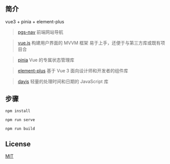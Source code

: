 
## 简介

vue3 + pinia + element-plus

> [pgs-nav](https://pgs98.com) 前端网站导航

> [vue.js](https://cn.vuejs.org/) 构建用户界面的 MVVM 框架 易于上手，还便于与第三方库或既有项目合

> [pinia](https://pinia.vuejs.org/zh/) Vue 的专属状态管理库

> [element-plus](https://element-plus.gitee.io/zh-CN/) 基于 Vue 3 面向设计师和开发者的组件库

> [dayjs](https://dayjs.gitee.io/zh-CN/) 轻量的处理时间和日期的 JavaScript 库

## 步骤

`npm install`

`npm run serve`

`npm run build`

## License

[MIT](https://github.com/pegasus-1998/pgs-nav/blob/main/LICENSE)